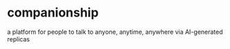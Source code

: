 # companionship
a platform for people to talk to anyone, anytime, anywhere via AI-generated replicas
